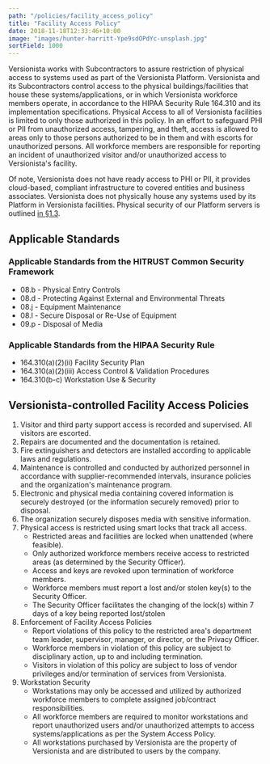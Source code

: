 ```yaml
---
path: "/policies/facility_access_policy"
title: "Facility Access Policy"
date: 2018-11-18T12:33:46+10:00
image: "images/hunter-harritt-Ype9sdOPdYc-unsplash.jpg"
sortField: 1000
---
```


Versionista works with Subcontractors to assure restriction of physical access
to systems used as part of the Versionista Platform. Versionista and its
Subcontractors control access to the physical buildings/facilities that house
these systems/applications, or in which Versionista workforce members operate,
in accordance to the HIPAA Security Rule 164.310 and its implementation
specifications. Physical Access to all of Versionista facilities is limited to
only those authorized in this policy. In an effort to safeguard PHI or PII from
unauthorized access, tampering, and theft, access is allowed to areas only to
those persons authorized to be in them and with escorts for unauthorized
persons. All workforce members are responsible for reporting an incident of
unauthorized visitor and/or unauthorized access to Versionista's facility.

Of note, Versionista does not have ready access to PHI or PII, it provides
cloud-based, compliant infrastructure to covered entities and business
associates. Versionista does not physically house any systems used by its
Platform in Versionista facilities. Physical security of our Platform servers is
outlined [in §1.3](#1-3-versionista-organizational-concepts).

## Applicable Standards

### Applicable Standards from the HITRUST Common Security Framework

- 08.b - Physical Entry Controls
- 08.d - Protecting Against External and Environmental Threats
- 08.j - Equipment Maintenance
- 08.l - Secure Disposal or Re-Use of Equipment
- 09.p - Disposal of Media

### Applicable Standards from the HIPAA Security Rule

- 164.310(a)(2)(ii) Facility Security Plan
- 164.310(a)(2)(iii) Access Control & Validation Procedures
- 164.310(b-c) Workstation Use & Security

## Versionista-controlled Facility Access Policies

1. Visitor and third party support access is recorded and supervised. All
   visitors are escorted.
2. Repairs are documented and the documentation is retained.
3. Fire extinguishers and detectors are installed according to applicable laws
   and regulations.
4. Maintenance is controlled and conducted by authorized personnel in accordance
   with supplier-recommended intervals, insurance policies and the
   organization's maintenance program.
5. Electronic and physical media containing covered information is securely
   destroyed (or the information securely removed) prior to disposal.
6. The organization securely disposes media with sensitive information.
7. Physical access is restricted using smart locks that track all access.
   - Restricted areas and facilities are locked when unattended (where
     feasible).
   - Only authorized workforce members receive access to restricted areas (as
     determined by the Security Officer).
   - Access and keys are revoked upon termination of workforce members.
   - Workforce members must report a lost and/or stolen key(s) to the Security
     Officer.
   - The Security Officer facilitates the changing of the lock(s) within 7 days
     of a key being reported lost/stolen
8. Enforcement of Facility Access Policies
   - Report violations of this policy to the restricted area's department team
     leader, supervisor, manager, or director, or the Privacy Officer.
   - Workforce members in violation of this policy are subject to disciplinary
     action, up to and including termination.
   - Visitors in violation of this policy are subject to loss of vendor
     privileges and/or termination of services from Versionista.
9. Workstation Security
   - Workstations may only be accessed and utilized by authorized workforce
     members to complete assigned job/contract responsibilities.
   - All workforce members are required to monitor workstations and report
     unauthorized users and/or unauthorized attempts to access
     systems/applications as per the System Access Policy.
   - All workstations purchased by Versionista are the property of Versionista
     and are distributed to users by the company.
